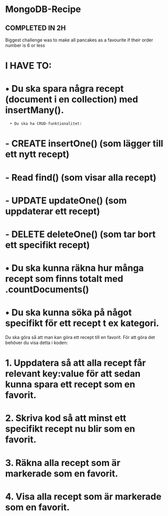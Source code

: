 # MongoDB-Recipe

## COMPLETED IN 2H

Biggest challenge was to make all pancakes as a favourite if their order number is 6 or less

# I HAVE TO:

# • Du ska spara några recept (document i en collection) med insertMany().

      • Du ska ha CRUD-funktionalitet:

# - CREATE insertOne() (som lägger till ett nytt recept)

# - Read find() (som visar alla recept)

# - UPDATE updateOne() (som uppdaterar ett recept)

# - DELETE deleteOne() (som tar bort ett specifikt recept)

# • Du ska kunna räkna hur många recept som finns totalt med .countDocuments()

# • Du ska kunna söka på något specifikt för ett recept t ex kategori.

Du ska göra så att man kan göra ett recept till en favorit.
För att göra det behöver du visa detta i koden:

# 1. Uppdatera så att alla recept får relevant key:value för att sedan kunna spara ett recept som en favorit.

# 2. Skriva kod så att minst ett specifikt recept nu blir som en favorit.

# 3. Räkna alla recept som är markerade som en favorit.

# 4. Visa alla recept som är markerade som en favorit.
